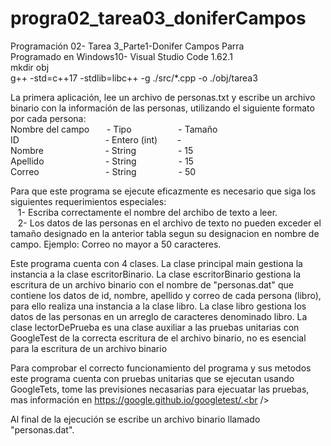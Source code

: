 
# progra02_tarea03_doniferCampos
Programación 02- Tarea 3_Parte1-Donifer Campos Parra <br />
Programado en Windows10- Visual Studio Code 1.62.1 <br />
mkdir obj <br />
g++ -std=c++17 -stdlib=libc++ -g ./src/*.cpp -o ./obj/tarea3 <br /> 

La primera aplicación, lee un archivo de personas.txt y escribe un archivo binario con
la información de las personas, utilizando el siguiente formato por cada persona: <br />
Nombre del campo &nbsp;&nbsp;&nbsp;&nbsp;&nbsp;&nbsp;-    Tipo&nbsp;&nbsp;&nbsp;&nbsp;&nbsp;&nbsp;&nbsp;&nbsp;&nbsp;&nbsp;&nbsp;&nbsp;&nbsp;&nbsp;&nbsp;&nbsp;&nbsp;&nbsp;&nbsp;-  Tamaño <br />
ID&nbsp;&nbsp;&nbsp;&nbsp;&nbsp;&nbsp;&nbsp;&nbsp;&nbsp;&nbsp;&nbsp;&nbsp;&nbsp;&nbsp;&nbsp;&nbsp;&nbsp;&nbsp;&nbsp;&nbsp;&nbsp;&nbsp;&nbsp;&nbsp;&nbsp;&nbsp;&nbsp;&nbsp;&nbsp;&nbsp;&nbsp;&nbsp;&nbsp;&nbsp;&nbsp;- Entero (int)&nbsp;&nbsp;&nbsp;&nbsp;&nbsp;&nbsp;&nbsp; - <br />
Nombre&nbsp;&nbsp;&nbsp;&nbsp;&nbsp;&nbsp;&nbsp;&nbsp;&nbsp;&nbsp;&nbsp;&nbsp;&nbsp;&nbsp;&nbsp;&nbsp;&nbsp;&nbsp;&nbsp;&nbsp;&nbsp;&nbsp;&nbsp;&nbsp;&nbsp;- String&nbsp;&nbsp;&nbsp;&nbsp;&nbsp;&nbsp;&nbsp;&nbsp;&nbsp;&nbsp;&nbsp;&nbsp;&nbsp;&nbsp;&nbsp;&nbsp;&nbsp;-    15 <br />
Apellido&nbsp;&nbsp;&nbsp;&nbsp;&nbsp;&nbsp;&nbsp;&nbsp;&nbsp;&nbsp;&nbsp;&nbsp;&nbsp;&nbsp;&nbsp;&nbsp;&nbsp;&nbsp;&nbsp;&nbsp;&nbsp;&nbsp;&nbsp;&nbsp;&nbsp;-  String&nbsp;&nbsp;&nbsp;&nbsp;&nbsp;&nbsp;&nbsp;&nbsp;&nbsp;&nbsp;&nbsp;&nbsp;&nbsp;&nbsp;&nbsp;&nbsp;&nbsp;-    15 <br />
Correo&nbsp;&nbsp;&nbsp;&nbsp;&nbsp;&nbsp;&nbsp;&nbsp;&nbsp;&nbsp;&nbsp;&nbsp;&nbsp;&nbsp;&nbsp;&nbsp;&nbsp;&nbsp;&nbsp;&nbsp;&nbsp;&nbsp;&nbsp;&nbsp;&nbsp;&nbsp;&nbsp;-  String&nbsp;&nbsp;&nbsp;&nbsp;&nbsp;&nbsp;&nbsp;&nbsp;&nbsp;&nbsp;&nbsp;&nbsp;&nbsp;&nbsp;&nbsp;&nbsp;&nbsp;-    50 <br />

Para que este programa se ejecute eficazmente es necesario que siga los siguientes requerimientos especiales:<br />
&nbsp;&nbsp;&nbsp;1- Escriba correctamente el nombre del archibo de texto a leer.<br />
&nbsp;&nbsp;&nbsp;2- Los datos de las personas en el archivo de texto no pueden exceder el tamaño designado en la anterior tabla segun su designacion en nombre de campo. Ejemplo: Correo no mayor a 50 caracteres.<br />

 Este programa cuenta con 4 clases. La clase principal main gestiona la instancia a la clase escritorBinario. La clase escritorBinario gestiona la escritura de un archivo binario con el nombre de "personas.dat" que contiene los datos de id, nombre, apellido y correo de cada persona (libro), para ello realiza una instancia a la clase libro. La clase libro gestiona los datos de las personas en un arreglo de caracteres denominado libro. La clase lectorDePrueba es una clase auxiliar a las pruebas unitarias con GoogleTest de la correcta escritura de el archivo binario, no es esencial para la escritura de un archivo binario<br />

 Para comprobar el correcto funcionamiento del programa y sus metodos este programa cuenta con pruebas unitarias que se ejecutan usando GoogleTets, tome las previsiones necasarias para ejecuatar las pruebas, mas información en https://google.github.io/googletest/.<br />

Al final de la ejecución se escribe un archivo binario  llamado "personas.dat". <br />